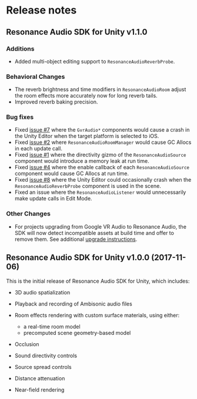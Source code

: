 # Release notes

## Resonance Audio SDK for Unity v1.1.0

### Additions
* Added multi-object editing support to `ResonanceAudioReverbProbe`.

### Behavioral Changes
* The reverb brightness and time modifiers in `ResonanceAudioRoom` adjust the room effects more accurately now for long reverb tails.
* Improved reverb baking precision.

### Bug fixes
* Fixed [issue #7](https://github.com/resonance-audio/resonance-audio-unity-sdk/issues/7) where the `GvrAudio*` components would cause a crash in the Unity Editor when the target platform is selected to iOS.
* Fixed [issue #2](https://github.com/resonance-audio/resonance-audio-unity-sdk/issues/2) where `ResonanceAudioRoomManager` would cause GC Allocs in each update call.
* Fixed [issue #1](https://github.com/resonance-audio/resonance-audio-unity-sdk/issues/1) where the directivity gizmo of the `ResonanceAudioSource` component would introduce a memory leak at run time.
* Fixed [issue #4](https://github.com/resonance-audio/resonance-audio-unity-sdk/issues/4) where the enable callback of each `ResonanceAudioSource` component would cause GC Allocs at run time.
* Fixed [issue #8](https://github.com/resonance-audio/resonance-audio-unity-sdk/issues/8) where the Unity Editor could occasionally crash when the `ResonanceAudioReverbProbe` component is used in the scene.
* Fixed an issue where the `ResonanceAudioListener` would unnecessarily make update calls in Edit Mode.

### Other Changes
* For projects upgrading from Google VR Audio to Resonance Audio, the SDK will now detect incompatible assets at build time and offer to remove them. See additional [upgrade instructions](https://developers.google.com/resonance-audio/migrate/).

## Resonance Audio SDK for Unity v1.0.0 (2017-11-06)

This is the initial release of Resonance Audio SDK for Unity, which includes:
* 3D audio spatialization
* Playback and recording of Ambisonic audio files
* Room effects rendering with custom surface materials, using either:
  * a real-time room model
  * precomputed scene geometry-based model
* Occlusion
* Sound directivity controls
* Source spread controls
* Distance attenuation

* Near-field rendering
